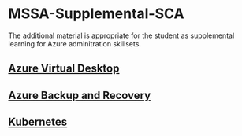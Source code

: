 # MSSA-Supplemental-SCA
The additional material is  appropriate for the student as supplemental learning for Azure adminitration skillsets.
## [Azure Virtual Desktop](/docs/AzureVirtualDesktop.md)
## [Azure Backup and Recovery](/docs/AzureBackupandRecovery.md)
## [Kubernetes](/docs/Kubernetes.md)
